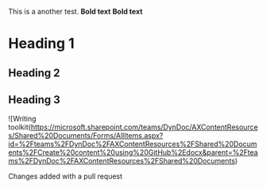 This is a another test.
**Bold text** 
**Bold text**

# Heading 1 
## Heading 2 
## Heading 3 

![Writing toolkit(https://microsoft.sharepoint.com/teams/DynDoc/AXContentResources/Shared%20Documents/Forms/AllItems.aspx?id=%2Fteams%2FDynDoc%2FAXContentResources%2FShared%20Documents%2FCreate%20content%20using%20GitHub%2Edocx&parent=%2Fteams%2FDynDoc%2FAXContentResources%2FShared%20Documents)


Changes added with a pull request
